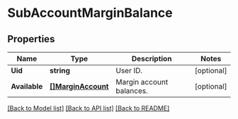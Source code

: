 # SubAccountMarginBalance

## Properties

Name | Type | Description | Notes
------------ | ------------- | ------------- | -------------
**Uid** | **string** | User ID. | [optional] 
**Available** | [**[]MarginAccount**](MarginAccount.md) | Margin account balances. | [optional] 

[[Back to Model list]](../README.md#documentation-for-models) [[Back to API list]](../README.md#documentation-for-api-endpoints) [[Back to README]](../README.md)


